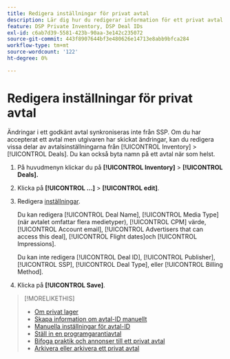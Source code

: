 ```yaml
---
title: Redigera inställningar för privat avtal
description: Lär dig hur du redigerar information för ett privat avtal.
feature: DSP Private Inventory, DSP Deal IDs
exl-id: c6ab7d39-5581-423b-90aa-3e142c235072
source-git-commit: 443f8907644bf3e480626e14713e8abb9bfca284
workflow-type: tm+mt
source-wordcount: '122'
ht-degree: 0%

---
```


# Redigera inställningar för privat avtal

Ändringar i ett godkänt avtal synkroniseras inte från SSP. Om du har accepterat ett avtal men utgivaren har skickat ändringar, kan du redigera vissa delar av avtalsinställningarna från [!UICONTROL Inventory] > [!UICONTROL Deals]. Du kan också byta namn på ett avtal när som helst.

1. På huvudmenyn klickar du på **[!UICONTROL Inventory]** > **[!UICONTROL Deals].**

1. Klicka på  **[!UICONTROL ...]** > **[!UICONTROL edit]**.

1. Redigera [inställningar](deal-id-settings.md).

   Du kan redigera [!UICONTROL Deal Name], [!UICONTROL Media Type] (när avtalet omfattar flera medietyper), [!UICONTROL CPM] värde, [!UICONTROL Account email], [!UICONTROL Advertisers that can access this deal], [!UICONTROL Flight dates]och [!UICONTROL Impressions].

   Du kan inte redigera [!UICONTROL Deal ID], [!UICONTROL Publisher], [!UICONTROL SSP], [!UICONTROL Deal Type], eller [!UICONTROL Billing Method].

1. Klicka på **[!UICONTROL Save]**.

>[!MORELIKETHIS]
>
>* [Om privat lager](private-inventory-about.md)
>* [Skapa information om avtal-ID manuellt](deal-id-create.md)
>* [Manuella inställningar för avtal-ID](deal-id-settings.md)
>* [Ställ in en programgarantiavtal](programmatic-guaranteed-set-up.md)
>* [Bifoga praktik och annonser till ett privat avtal](/help/dsp/inventory/deal-id-attach-placements.md)
>* [Arkivera eller arkivera ett privat avtal](/help/dsp/inventory/private-deal-archive-unarchive.md)

